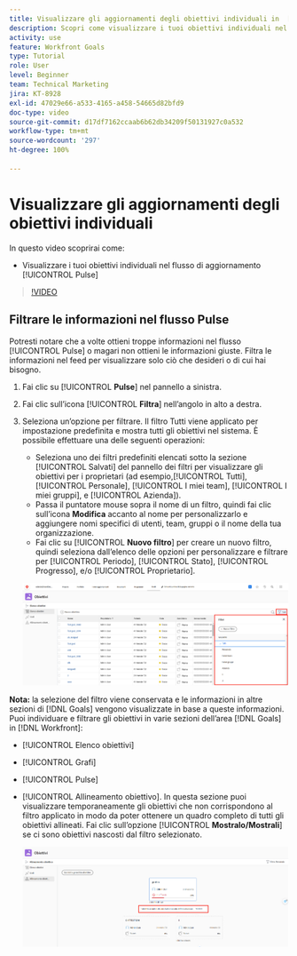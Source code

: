 ```yaml
---
title: Visualizzare gli aggiornamenti degli obiettivi individuali in  [!DNL Workfront Goals]
description: Scopri come visualizzare i tuoi obiettivi individuali nel flusso di aggiornamento [!UICONTROL Pulse] in [!DNL   Goals].
activity: use
feature: Workfront Goals
type: Tutorial
role: User
level: Beginner
team: Technical Marketing
jira: KT-8928
exl-id: 47029e66-a533-4165-a458-54665d82bfd9
doc-type: video
source-git-commit: d17df7162ccaab6b62db34209f50131927c0a532
workflow-type: tm+mt
source-wordcount: '297'
ht-degree: 100%

---
```


# Visualizzare gli aggiornamenti degli obiettivi individuali

In questo video scoprirai come:

* Visualizzare i tuoi obiettivi individuali nel flusso di aggiornamento [!UICONTROL Pulse]

>[!VIDEO](https://video.tv.adobe.com/v/335200/?quality=12&learn=on&enablevpops)

## Filtrare le informazioni nel flusso Pulse

Potresti notare che a volte ottieni troppe informazioni nel flusso [!UICONTROL Pulse] o magari non ottieni le informazioni giuste. Filtra le informazioni nel feed per visualizzare solo ciò che desideri o di cui hai bisogno.

1. Fai clic su [!UICONTROL **Pulse**] nel pannello a sinistra.
1. Fai clic sull’icona [!UICONTROL **Filtra**] nell’angolo in alto a destra.
1. Seleziona un’opzione per filtrare. Il filtro Tutti viene applicato per impostazione predefinita e mostra tutti gli obiettivi nel sistema. È possibile effettuare una delle seguenti operazioni:

   * Seleziona uno dei filtri predefiniti elencati sotto la sezione [!UICONTROL Salvati] del pannello dei filtri per visualizzare gli obiettivi per i proprietari (ad esempio,[!UICONTROL Tutti], [!UICONTROL Personale], [!UICONTROL I miei team], [!UICONTROL I miei gruppi], e [!UICONTROL Azienda]).
   * Passa il puntatore mouse sopra il nome di un filtro, quindi fai clic sull’icona **Modifica** accanto al nome per personalizzarlo e aggiungere nomi specifici di utenti, team, gruppi o il nome della tua organizzazione.
   * Fai clic su [!UICONTROL **Nuovo filtro**] per creare un nuovo filtro, quindi seleziona dall’elenco delle opzioni per personalizzare e filtrare per [!UICONTROL Periodo], [!UICONTROL Stato], [!UICONTROL Progresso], e/o [!UICONTROL Proprietario].

   ![Immagine del pannello [!UICONTROL Filtri] in [!DNL Workfront Goals]](assets/18-workfront-goals-pulse-stream.png)

**Nota:** la selezione del filtro viene conservata e le informazioni in altre sezioni di [!DNL Goals] vengono visualizzate in base a queste informazioni. Puoi individuare e filtrare gli obiettivi in varie sezioni dell’area [!DNL Goals] in [!DNL Workfront]:

* [!UICONTROL Elenco obiettivi]
* [!UICONTROL Grafi]
* [!UICONTROL Pulse]
* [!UICONTROL Allineamento obiettivo]. In questa sezione puoi visualizzare temporaneamente gli obiettivi che non corrispondono al filtro applicato in modo da poter ottenere un quadro completo di tutti gli obiettivi allineati. Fai clic sull’opzione [!UICONTROL **Mostralo/Mostrali**] se ci sono obiettivi nascosti dal filtro selezionato.

  ![](assets/19-workfront-goals-filter-show-it.png)

